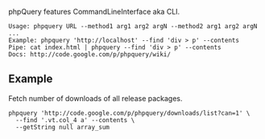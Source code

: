 phpQuery features CommandLineInterface aka CLI.
```
Usage: phpquery URL --method1 arg1 arg2 argN --method2 arg1 arg2 argN ...
Example: phpquery 'http://localhost' --find 'div > p' --contents
Pipe: cat index.html | phpquery --find 'div > p' --contents
Docs: http://code.google.com/p/phpquery/wiki/
```
## Example
Fetch number of downloads of all release packages.
```
phpquery 'http://code.google.com/p/phpquery/downloads/list?can=1' \
  --find '.vt.col_4 a' --contents \
  --getString null array_sum
```